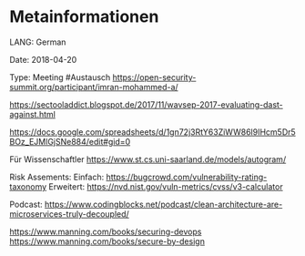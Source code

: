 # Metainformationen
LANG: German 

Date: 2018-04-20

Type: Meeting
#Austausch
https://open-security-summit.org/participant/imran-mohammed-a/

https://sectooladdict.blogspot.de/2017/11/wavsep-2017-evaluating-dast-against.html

https://docs.google.com/spreadsheets/d/1gn72j3RtY63ZiWW86l9IHcm5Dr5BOz_EJMlGjSNe884/edit#gid=0

Für Wissenschaftler https://www.st.cs.uni-saarland.de/models/autogram/

Risk Assements:
Einfach: https://bugcrowd.com/vulnerability-rating-taxonomy
Erweitert: https://nvd.nist.gov/vuln-metrics/cvss/v3-calculator

Podcast: https://www.codingblocks.net/podcast/clean-architecture-are-microservices-truly-decoupled/

https://www.manning.com/books/securing-devops
https://www.manning.com/books/secure-by-design
